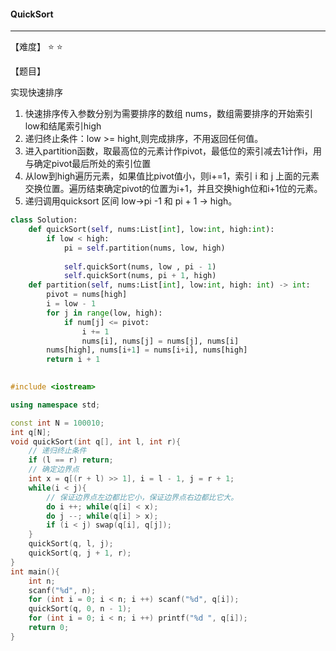 #### QuickSort

------

【难度】 ⭐ ⭐

【题目】

实现快速排序

1.  快速排序传入参数分别为需要排序的数组 nums，数组需要排序的开始索引low和结尾索引high
2.  递归终止条件：low >= hight,则完成排序，不用返回任何值。
3.  进入partition函数，取最高位的元素计作pivot，最低位的索引减去1计作i，用与确定pivot最后所处的索引位置
4.  从low到high遍历元素，如果值比pivot值小，则i+=1，索引 i 和 j 上面的元素交换位置。遍历结束确定pivot的位置为i+1，并且交换high位和i+1位的元素。
5.  递归调用quicksort 区间 low->pi -1 和 pi + 1 -> high。

```python
class Solution:
    def quickSort(self, nums:List[int], low:int, high:int):
        if low < high:
            pi = self.partition(nums, low, high)
            
            self.quickSort(nums, low , pi - 1)
            self.quickSort(nums, pi + 1, high)
    def partition(self, nums:List[int], low:int, high: int) -> int:
        pivot = nums[high]
        i = low - 1
        for j in range(low, high):
            if num[j] <= pivot:
                i += 1
            	nums[i], nums[j] = nums[j], nums[i]
        nums[high], nums[i+1] = nums[i+i], nums[high]
        return i + 1
        
```



```c++
#include <iostream>

using namespace std;

const int N = 100010;
int q[N];
void quickSort(int q[], int l, int r){
    // 递归终止条件
    if (l == r) return;
    // 确定边界点
    int x = q[(r + l) >> 1], i = l - 1, j = r + 1;
    while(i < j){
        // 保证边界点左边都比它小，保证边界点右边都比它大。
        do i ++; while(q[i] < x);
        do j --; while(q[i] > x);
        if (i < j) swap(q[i], q[j]);
    }
    quickSort(q, l, j);
    quickSort(q, j + 1, r);
}
int main(){
    int n;
    scanf("%d", n);
    for (int i = 0; i < n; i ++) scanf("%d", q[i]);
    quickSort(q, 0, n - 1);
    for (int i = 0; i < n; i ++) printf("%d ", q[i]);
    return 0;
}
```

